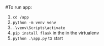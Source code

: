 #To run app:
1. `cd /app` 
2. `python -m venv venv`
3. `.\venv\Scripts\activate`
4. `pip install flask` in the in the virtualenv
5. `python .\app.py` to start 